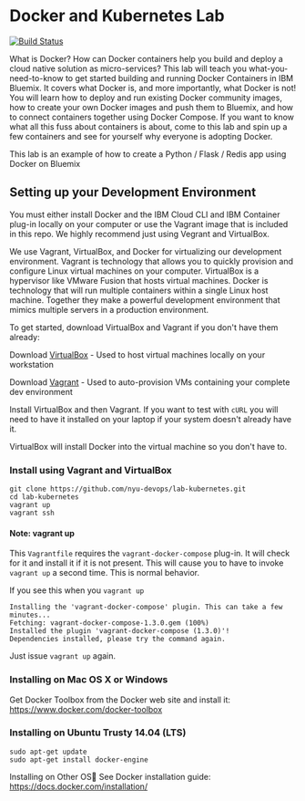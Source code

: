 # Docker and Kubernetes Lab

[![Build Status](https://travis-ci.org/nyu-devops/lab-kubernetes.svg?branch=master)](https://travis-ci.org/devops/lab-kubernetes)

What is Docker? How can Docker containers help you build and deploy a cloud native solution as micro-services? This lab will teach you what-you-need-to-know to get started building and running Docker Containers in IBM Bluemix. It covers what Docker is, and more importantly, what Docker is not! You will learn how to deploy and run existing Docker community images, how to create your own Docker images and push them to Bluemix, and how to connect containers together using Docker Compose. If you want to know what all this fuss about containers is about, come to this lab and spin up a few containers and see for yourself why everyone is adopting Docker.

This lab is an example of how to create a Python / Flask / Redis app using Docker on Bluemix

## Setting up your Development Environment
You must either install Docker and the IBM Cloud CLI and IBM Container plug-in locally on your computer or use the Vagrant image that is included in this repo. We highly recommend just using Vegrant and VirtualBox.

We use Vagrant, VirtualBox, and Docker for virtualizing our development environment. Vagrant is technology that allows you to quickly provision and configure Linux virtual machines on your computer. VirtualBox is a hypervisor like VMware Fusion that hosts virtual machines. Docker is technology that will run multiple containers within a single Linux host machine. Together they make a powerful development environment that mimics multiple servers in a production environment.

To get started, download VirtualBox and Vagrant if you don't have them already:

Download [VirtualBox](https://www.virtualbox.org) - Used to host virtual machines locally on your workstation

Download [Vagrant](https://www.vagrantup.com) - Used to auto-provision VMs containing your complete dev environment

Install VirtualBox and then Vagrant. If you want to test with `cURL` you will need to have it installed on your laptop if your system doesn't already have it.

VirtualBox will install Docker into the virtual machine so you don't have to.

### Install using Vagrant and VirtualBox

    git clone https://github.com/nyu-devops/lab-kubernetes.git
    cd lab-kubernetes
    vagrant up
    vagrant ssh

#### Note: vagrant up
This `Vagrantfile` requires the `vagrant-docker-compose` plug-in. It will check for it and install it if it is not present. This will cause you to have to invoke `vagrant up` a second time. This is normal behavior.

If you see this when you `vagrant up`
```
Installing the 'vagrant-docker-compose' plugin. This can take a few minutes...
Fetching: vagrant-docker-compose-1.3.0.gem (100%)
Installed the plugin 'vagrant-docker-compose (1.3.0)'!
Dependencies installed, please try the command again.
```

Just issue `vagrant up` again.

### Installing on Mac OS X or Windows
Get Docker Toolbox from the Docker web site and install it:
https://www.docker.com/docker-toolbox

### Installing on Ubuntu Trusty 14.04 (LTS)

    sudo apt-get update
    sudo apt-get install docker-engine

Installing on Other OS See Docker installation guide:
https://docs.docker.com/installation/

